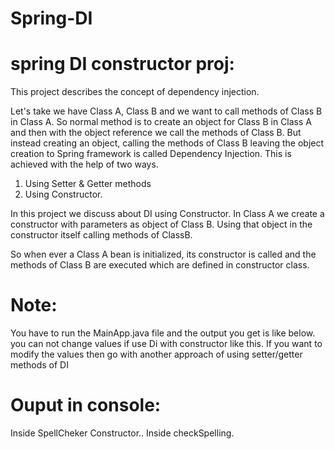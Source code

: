 # Spring-DI
spring DI constructor proj:
=====================================

This project describes the concept of dependency injection.

Let's take we have Class A, Class B and we want to call methods of Class B in Class A.
So normal method is to create an object for Class B in Class A and then with the object reference we call the methods of Class B.
But instead creating an object, calling the methods of Class B leaving the object creation to Spring framework is called Dependency Injection.
This is achieved with the help of two ways.
1. Using Setter & Getter methods
2. Using Constructor.

In this project we discuss about DI using Constructor.
In Class A we create a constructor with parameters as object of Class B.
Using that object in the constructor itself calling methods of ClassB.

So when ever a Class A bean is initialized, its constructor is called and the methods of Class B are executed which are defined in constructor class.

# Note:   
You have to run the MainApp.java file and the output you get is like below.
you can not change values if use Di with constructor like this. If you want to modify the values then go with another approach of using setter/getter methods of DI

# Ouput in console: 
Inside SpellCheker Constructor..
Inside checkSpelling.


